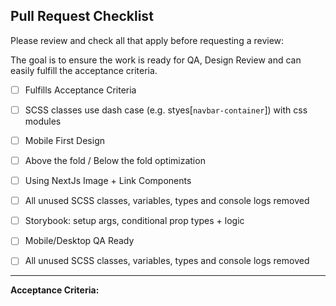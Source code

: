 ## Pull Request Checklist

Please review and check all that apply before requesting a review:

The goal is to ensure the work is ready for QA, Design Review and can easily fulfill the acceptance criteria.

- [ ] Fulfills Acceptance Criteria
- [ ] SCSS classes use dash case (e.g. styes[`navbar-container`]) with css modules
- [ ] Mobile First Design
- [ ] Above the fold / Below the fold optimization
- [ ] Using NextJs Image + Link Components
- [ ] All unused SCSS classes, variables, types and console logs removed
- [ ] Storybook: setup args, conditional prop types + logic
- [ ] Mobile/Desktop QA Ready
- [ ] All unused SCSS classes, variables, types and console logs removed


---

**Acceptance Criteria:**
<!-- Describe the requirments/objective of this component in bullet form -->

